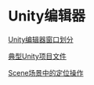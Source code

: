 # Unity编辑器

[Unity编辑器窗口划分](Unity_editor_area_partition.md)

[典型Unity项目文件](Unity_typical_Directory.md)

[Scene场景中的定位操作](Unity_Editor_Scene_GameObject_location.md)